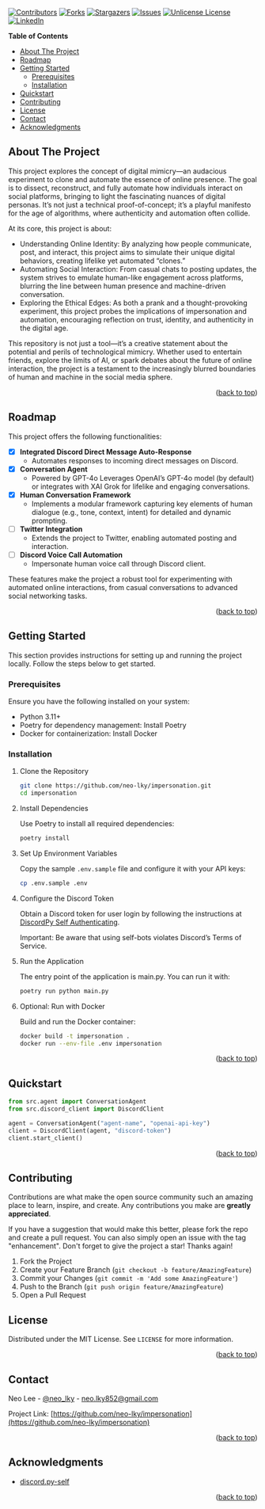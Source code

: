 <!-- Improved compatibility of back to top link: See: https://github.com/othneildrew/Best-README-Template/pull/73 -->

<a id="readme-top"></a>

<!--
*** Thanks for checking out the Best-README-Template. If you have a suggestion
*** that would make this better, please fork the repo and create a pull request
*** or simply open an issue with the tag "enhancement".
*** Don't forget to give the project a star!
*** Thanks again! Now go create something AMAZING! :D
-->

<!-- PROJECT SHIELDS -->
<!--
*** I'm using markdown "reference style" links for readability.
*** Reference links are enclosed in brackets [ ] instead of parentheses ( ).
*** See the bottom of this document for the declaration of the reference variables
*** for contributors-url, forks-url, etc. This is an optional, concise syntax you may use.
*** https://www.markdownguide.org/basic-syntax/#reference-style-links
-->

[![Contributors][contributors-shield]][contributors-url] [![Forks][forks-shield]][forks-url] [![Stargazers][stars-shield]][stars-url] [![Issues][issues-shield]][issues-url] [![Unlicense License][license-shield]][license-url] [![LinkedIn][linkedin-shield]][linkedin-url]

<!-- PROJECT LOGO -->
<!-- <br />
<div align="center">
  <a href="https://github.com/othneildrew/Best-README-Template">
    <img src="images/logo.png" alt="Logo" width="80" height="80">
  </a>

  <h3 align="center">Best-README-Template</h3>

  <p align="center">
    An awesome README template to jumpstart your projects!
    <br />
    <a href="https://github.com/othneildrew/Best-README-Template"><strong>Explore the docs »</strong></a>
    <br />
    <br />
    <a href="https://github.com/othneildrew/Best-README-Template">View Demo</a>
    &middot;
    <a href="https://github.com/othneildrew/Best-README-Template/issues/new?labels=bug&template=bug-report---.md">Report Bug</a>
    &middot;
    <a href="https://github.com/othneildrew/Best-README-Template/issues/new?labels=enhancement&template=feature-request---.md">Request Feature</a>
  </p>
</div> -->

<!-- START doctoc generated TOC please keep comment here to allow auto update -->
<!-- DON'T EDIT THIS SECTION, INSTEAD RE-RUN doctoc TO UPDATE -->

**Table of Contents**

- [About The Project](#about-the-project)
- [Roadmap](#roadmap)
- [Getting Started](#getting-started)
  - [Prerequisites](#prerequisites)
  - [Installation](#installation)
- [Quickstart](#quickstart)
- [Contributing](#contributing)
- [License](#license)
- [Contact](#contact)
- [Acknowledgments](#acknowledgments)

<!-- END doctoc generated TOC please keep comment here to allow auto update -->

<!-- ABOUT THE PROJECT -->

## About The Project

<!-- [![Product Name Screen Shot][product-screenshot]](https://example.com) -->

This project explores the concept of digital mimicry—an audacious experiment to clone and automate the essence of online presence. The goal is to dissect, reconstruct, and fully automate how individuals interact on social platforms, bringing to light the fascinating nuances of digital personas. It’s not just a technical proof-of-concept; it’s a playful manifesto for the age of algorithms, where authenticity and automation often collide.

At its core, this project is about:

- Understanding Online Identity: By analyzing how people communicate, post, and interact, this project aims to simulate their unique digital behaviors, creating lifelike yet automated “clones.”
- Automating Social Interaction: From casual chats to posting updates, the system strives to emulate human-like engagement across platforms, blurring the line between human presence and machine-driven conversation.
- Exploring the Ethical Edges: As both a prank and a thought-provoking experiment, this project probes the implications of impersonation and automation, encouraging reflection on trust, identity, and authenticity in the digital age.

This repository is not just a tool—it’s a creative statement about the potential and perils of technological mimicry. Whether used to entertain friends, explore the limits of AI, or spark debates about the future of online interaction, the project is a testament to the increasingly blurred boundaries of human and machine in the social media sphere.

<p align="right">(<a href="#readme-top">back to top</a>)</p>

<!-- ### Built With

This section should list any major frameworks/libraries used to bootstrap your project. Leave any add-ons/plugins for the acknowledgements section. Here are a few examples.

* [![Next][Next.js]][Next-url]
* [![React][React.js]][React-url]
* [![Vue][Vue.js]][Vue-url]
* [![Angular][Angular.io]][Angular-url]
* [![Svelte][Svelte.dev]][Svelte-url]
* [![Laravel][Laravel.com]][Laravel-url]
* [![Bootstrap][Bootstrap.com]][Bootstrap-url]
* [![JQuery][JQuery.com]][JQuery-url]

<p align="right">(<a href="#readme-top">back to top</a>)</p> -->

## Roadmap

This project offers the following functionalities:

- [x] **Integrated Discord Direct Message Auto-Response**
  - Automates responses to incoming direct messages on Discord.
- [x] **Conversation Agent**
  - Powered by GPT-4o Leverages OpenAI’s GPT-4o model (by default) or integrates with XAI Grok for lifelike and engaging conversations.
- [x] **Human Conversation Framework**
  - Implements a modular framework capturing key elements of human dialogue (e.g., tone, context, intent) for detailed and dynamic prompting.
- [ ] **Twitter Integration**
  - Extends the project to Twitter, enabling automated posting and interaction.
- [ ] **Discord Voice Call Automation**
  - Impersonate human voice call through Discord client.

These features make the project a robust tool for experimenting with automated online interactions, from casual conversations to advanced social networking tasks.

<p align="right">(<a href="#readme-top">back to top</a>)</p>

<!-- GETTING STARTED -->

## Getting Started

This section provides instructions for setting up and running the project locally. Follow the steps below to get started.

### Prerequisites

Ensure you have the following installed on your system:

- Python 3.11+
- Poetry for dependency management: Install Poetry
- Docker for containerization: Install Docker

### Installation

1. Clone the Repository

   ```sh
   git clone https://github.com/neo-lky/impersonation.git
   cd impersonation
   ```

2. Install Dependencies

   Use Poetry to install all required dependencies:

   ```sh
   poetry install
   ```

3. Set Up Environment Variables

   Copy the sample `.env.sample` file and configure it with your API keys:

   ```sh
   cp .env.sample .env
   ```

4. Configure the Discord Token

   Obtain a Discord token for user login by following the instructions at [DiscordPy Self Authenticating][discord.py-self-authenticatin-url].

   Important: Be aware that using self-bots violates Discord’s Terms of Service.

5. Run the Application

   The entry point of the application is main.py. You can run it with:

   ```sh
   poetry run python main.py
   ```

6. Optional: Run with Docker

   Build and run the Docker container:

   ```sh
   docker build -t impersonation .
   docker run --env-file .env impersonation
   ```

<p align="right">(<a href="#readme-top">back to top</a>)</p>

<!-- USAGE EXAMPLES -->

## Quickstart

```py
from src.agent import ConversationAgent
from src.discord_client import DiscordClient

agent = ConversationAgent("agent-name", "openai-api-key")
client = DiscordClient(agent, "discord-token")
client.start_client()
```

<p align="right">(<a href="#readme-top">back to top</a>)</p>

<!-- CONTRIBUTING -->

## Contributing

Contributions are what make the open source community such an amazing place to learn, inspire, and create. Any contributions you make are **greatly appreciated**.

If you have a suggestion that would make this better, please fork the repo and create a pull request. You can also simply open an issue with the tag "enhancement". Don't forget to give the project a star! Thanks again!

1. Fork the Project
2. Create your Feature Branch (`git checkout -b feature/AmazingFeature`)
3. Commit your Changes (`git commit -m 'Add some AmazingFeature'`)
4. Push to the Branch (`git push origin feature/AmazingFeature`)
5. Open a Pull Request

<!-- ### Top contributors:

<a href="https://github.com/othneildrew/Best-README-Template/graphs/contributors">
  <img src="https://contrib.rocks/image?repo=othneildrew/Best-README-Template" alt="contrib.rocks image" />
</a>

<p align="right">(<a href="#readme-top">back to top</a>)</p> -->

<!-- LICENSE -->

## License

Distributed under the MIT License. See `LICENSE` for more information.

<p align="right">(<a href="#readme-top">back to top</a>)</p>

<!-- CONTACT -->

## Contact

Neo Lee - [@neo_lky](https://twitter.com/neo_lky) - neo.lky852@gmail.com

Project Link: [https://github.com/neo-lky/impersonation](https://github.com/neo-lky/impersonation)

<p align="right">(<a href="#readme-top">back to top</a>)</p>

<!-- ACKNOWLEDGMENTS -->

## Acknowledgments

- [discord.py-self](https://github.com/dolfies/discord.py-self)

<p align="right">(<a href="#readme-top">back to top</a>)</p>

<!-- MARKDOWN LINKS & IMAGES -->
<!-- https://www.markdownguide.org/basic-syntax/#reference-style-links -->

[contributors-shield]: https://img.shields.io/github/contributors/othneildrew/Best-README-Template.svg?style=for-the-badge
[contributors-url]: https://github.com/neo-lky/impersonation/graphs/contributors
[forks-shield]: https://img.shields.io/github/forks/othneildrew/Best-README-Template.svg?style=for-the-badge
[forks-url]: https://github.com/neo-lky/impersonation/network/members
[stars-shield]: https://img.shields.io/github/stars/othneildrew/Best-README-Template.svg?style=for-the-badge
[stars-url]: https://github.com/neo-lky/impersonation/stargazers
[issues-shield]: https://img.shields.io/github/issues/othneildrew/Best-README-Template.svg?style=for-the-badge
[issues-url]: https://github.com/neo-lky/impersonation/issues
[license-shield]: https://img.shields.io/github/license/othneildrew/Best-README-Template.svg?style=for-the-badge
[license-url]: https://github.com/neo-lky/impersonation/blob/main/LICENSE
[linkedin-shield]: https://img.shields.io/badge/-LinkedIn-black.svg?style=for-the-badge&logo=linkedin&colorB=555
[linkedin-url]: https://www.linkedin.com/in/neo-lee-71b4a1222/
[product-screenshot]: images/screenshot.png
[Next.js]: https://img.shields.io/badge/next.js-000000?style=for-the-badge&logo=nextdotjs&logoColor=white
[Next-url]: https://nextjs.org/
[React.js]: https://img.shields.io/badge/React-20232A?style=for-the-badge&logo=react&logoColor=61DAFB
[React-url]: https://reactjs.org/
[Vue.js]: https://img.shields.io/badge/Vue.js-35495E?style=for-the-badge&logo=vuedotjs&logoColor=4FC08D
[Vue-url]: https://vuejs.org/
[Angular.io]: https://img.shields.io/badge/Angular-DD0031?style=for-the-badge&logo=angular&logoColor=white
[Angular-url]: https://angular.io/
[Svelte.dev]: https://img.shields.io/badge/Svelte-4A4A55?style=for-the-badge&logo=svelte&logoColor=FF3E00
[Svelte-url]: https://svelte.dev/
[Laravel.com]: https://img.shields.io/badge/Laravel-FF2D20?style=for-the-badge&logo=laravel&logoColor=white
[Laravel-url]: https://laravel.com
[Bootstrap.com]: https://img.shields.io/badge/Bootstrap-563D7C?style=for-the-badge&logo=bootstrap&logoColor=white
[Bootstrap-url]: https://getbootstrap.com
[JQuery.com]: https://img.shields.io/badge/jQuery-0769AD?style=for-the-badge&logo=jquery&logoColor=white
[JQuery-url]: https://jquery.com
[discord.py-self-authenticatin-url]: https://discordpy-self.readthedocs.io/en/latest/authenticating.html
